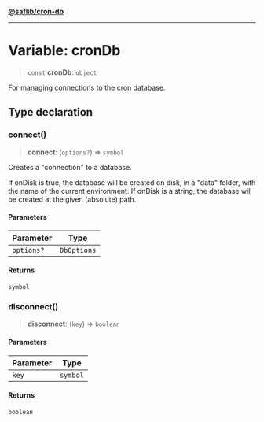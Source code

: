 [**@saflib/cron-db**](../index.md)

---

# Variable: cronDb

> `const` **cronDb**: `object`

For managing connections to the cron database.

## Type declaration

### connect()

> **connect**: (`options?`) => `symbol`

Creates a "connection" to a database.

If onDisk is true, the database will be created on disk, in a "data" folder, with the name of the current environment.
If onDisk is a string, the database will be created at the given (absolute) path.

#### Parameters

| Parameter  | Type        |
| ---------- | ----------- |
| `options?` | `DbOptions` |

#### Returns

`symbol`

### disconnect()

> **disconnect**: (`key`) => `boolean`

#### Parameters

| Parameter | Type     |
| --------- | -------- |
| `key`     | `symbol` |

#### Returns

`boolean`
